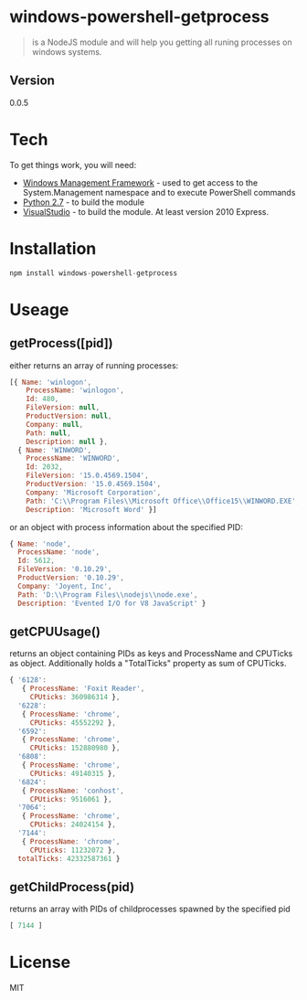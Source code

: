windows-powershell-getprocess
=========


> is a NodeJS module and will help you getting all  runing processes on windows systems.

Version
----

0.0.5

Tech
====

To get things work, you will need:

* [Windows Management Framework] - used to get access to the System.Management namespace and to execute PowerShell commands
* [Python 2.7] - to build the module
* [VisualStudio] - to build the module. At least version 2010 Express.


Installation
====

```javascript
npm install windows-powershell-getprocess
```


Useage
=====


getProcess([pid])
-----

either
returns an array of running processes:
```javascript
[{ Name: 'winlogon',
    ProcessName: 'winlogon',
    Id: 480,
    FileVersion: null,
    ProductVersion: null,
    Company: null,
    Path: null,
    Description: null },
  { Name: 'WINWORD',
    ProcessName: 'WINWORD',
    Id: 2032,
    FileVersion: '15.0.4569.1504',
    ProductVersion: '15.0.4569.1504',
    Company: 'Microsoft Corporation',
    Path: 'C:\\Program Files\\Microsoft Office\\Office15\\WINWORD.EXE',
    Description: 'Microsoft Word' }]
```
or an object with process information about the specified PID:
```javascript
{ Name: 'node',
  ProcessName: 'node',
  Id: 5612,
  FileVersion: '0.10.29',
  ProductVersion: '0.10.29',
  Company: 'Joyent, Inc',
  Path: 'D:\\Program Files\\nodejs\\node.exe',
  Description: 'Evented I/O for V8 JavaScript' }
```

getCPUUsage()
-----

returns an object containing PIDs as keys and ProcessName and CPUTicks as object.
Additionally holds a "TotalTicks" property as sum of CPUTicks.

```javascript
{ '6128':
   { ProcessName: 'Foxit Reader',
     CPUticks: 360986314 },
  '6228':
   { ProcessName: 'chrome',
     CPUticks: 45552292 },
  '6592':
   { ProcessName: 'chrome',
     CPUticks: 152880980 },
  '6808':
   { ProcessName: 'chrome',
     CPUticks: 49140315 },
  '6824':
   { ProcessName: 'conhost',
     CPUticks: 9516061 },
  '7064':
   { ProcessName: 'chrome',
     CPUticks: 24024154 },
  '7144':
   { ProcessName: 'chrome',
     CPUticks: 11232072 },
  totalTicks: 42332587361 }
```

getChildProcess(pid)
-----

returns an array with PIDs of childprocesses spawned by the specified pid
```javascript
[ 7144 ]
```

License
====

MIT

[Windows Management Framework]:http://www.microsoft.com/de-de/download/details.aspx?id=40855
[Python 2.7]:https://www.python.org/download/releases/2.7.6/
[VisualStudio]:http://www.microsoft.com/visualstudio/eng/downloads#d-2010-express